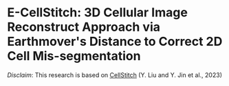 # E-CellStitch: 3D Cellular Image Reconstruct Approach via Earthmover's Distance to Correct 2D Cell Mis-segmentation

*Disclaim*: This research is based on [CellStitch](https://bmcbioinformatics.biomedcentral.com/articles/10.1186/s12859-023-05608-2) (Y. Liu and Y. Jin et al., 2023)
